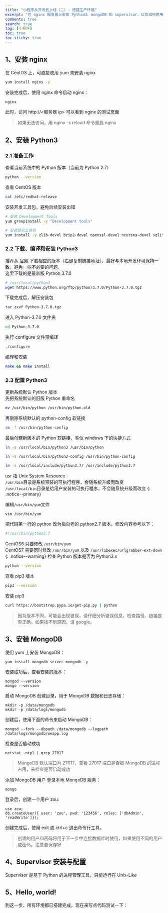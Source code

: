 ```yaml
---
title: "小程序从开发到上线（二）- 搭建生产环境"
excerpt: "在 nginx 服务器上安装 Python3、mongoDB 和 supervisor，以及如何使用 supervisor 管理进程"
comments: true
search: true
tag: [小程序]
toc: true
toc_sticky: true
---
```

## 1、安装 nginx
在 CentOS 上，可直接使用 yum 来安装 nginx
```bash
yum install nginx -y
```
安装完成后，使用 nginx 命令启动 nginx：

```bash
nginx
```
此时，访问 http://\<服务器 ip\> 可以看到 nginx 的测试页面

> 如果无法访问，用 nginx -s reload 命令重启 nginx

## 2、安装 Python3
### 2.1 准备工作
查看当前系统中的 Python 版本（当前为 Python 2.7）
```bash
python --version
```
查看 CentOS 版本
```bash
cat /etc/redhat-release
```
安装开发工具包，避免后续安装出错  
```bash
# 安装 Development Tools
yum groupinstall -y "Development tools"

# 安装其它工具包
yum install -y zlib-devel bzip2-devel openssl-devel ncurses-devel sqlite-devel
```
### 2.2 下载、编译和安装 Python3  
推荐从 [官网](https://www.python.org/downloads/source/) 下载相应的版本（右键复制链接地址），最好与本地开发环境保持一致，避免一些不必要的问题。  
这里下载的是最新版 Python 3.7.0
```bash
# /usr/local/python3
wget https://www.python.org/ftp/python/3.7.0/Python-3.7.0.tgz
```
下载完成后，解压安装包
```bash
tar zxvf Python-3.7.0.tgz
```
进入 Python-3.7.0 文件夹
```bash
cd Python-3.7.0
```
执行 configure 文件预编译
```bash
./configure
```
编译和安装
```bash
make && make install
```

### 2.3 配置 Python3  
更新系统默认 Python 版本  
先把系统默认的旧版 Python 重命名
```bash
mv /usr/bin/python /usr/bin/python.old
```
再删除系统默认的 python-config 软链接
```bash
rm -f /usr/bin/python-config
```
最后创建新版本的 Python 软链接，类似 windows 下的快捷方式
```bash
ln -s /usr/local/bin/python3 /usr/bin/python
```
```bash
ln -s /usr/local/bin/python3-config /usr/bin/python-config
```
```bash
ln -s /usr/local/include/python3.7/ /usr/include/python3.7
```

usr 指 Unix System Resource  
`/usr/bin`目录是系统预装的可执行程序，会随系统升级而改变  
`/usr/local/bin`目录是给用户安装的可执行程序，不会随系统升级而改变 
{: .notice--primary}

编辑`/usr/bin/yum`文件
```bash
vim /usr/bin/yum
```
把代码第一行的 python 改为指向老的 python2.7 版本，修改内容参考以下：
```python
#!/usr/bin/python2.7
```
CentOS6 只要修改 `/usr/bin/yum`   
CentOS7 需要同时修改 `/usr/bin/yum` 以及 `/usr/libexec/urlgrabber-ext-down`
{: .notice--warning}
检查 Python 版本是否为 Python3.x
```bash
python --version
```
查看 pip3 版本
```bash
pip3 --version
```
安装 pip3
```bash
curl https://bootstrap.pypa.io/get-pip.py | python
```
> 因为版本不同，可能会出现错误，请仔细分析错误信息，检查路径、链接是否正确。如果找不到原因，请 google。

## 3、安装 MongoDB

使用 yum 上安装 MongoDB：
```
yum install mongodb-server mongodb -y
```
安装成功后，查看安装的版本：
```
mongod --version
mongo --version
```
启动 MongoDB
创建目录，用于 MongoDB 数据和日志存储：
```
mkdir -p /data/mongodb
mkdir -p /data/logs/mongodb
```
创建后，使用下面的命令来启动 MongoDB：
```
mongod --fork --dbpath /data/mongodb --logpath /data/logs/mongodb/weapp.log
```
检查是否启动成功 
```
netstat -ntpl | grep 27017
```
> MongoDB 默认端口为 27017，查看 27017 端口是否被 MongoDB 的进程占用，来检查是否启动成功

添加 MongoDB 用户
登录本地 MongoDB 服务：
```
mongo
```
登录后，创建一个用户 zou:
```
use zou;
db.createUser({ user: 'zou', pwd: '123456', roles: ['dbAdmin', 'readWrite']});
```
创建完成后，使用 exit 或 ctrl+c 退出命令行工具。
> 创建的用户和密码将用于下一步中连接数据库时使用，如果使用不同的用户或密码，注意要保存好

## 4、Supervisor 安装与配置
Supervisor 是基于 Python 的进程管理工具，只能运行在 Unix-Like

## 5、Hello, world!
到这一步，所有环境都已搭建完成，现在来写点代码测试一下：